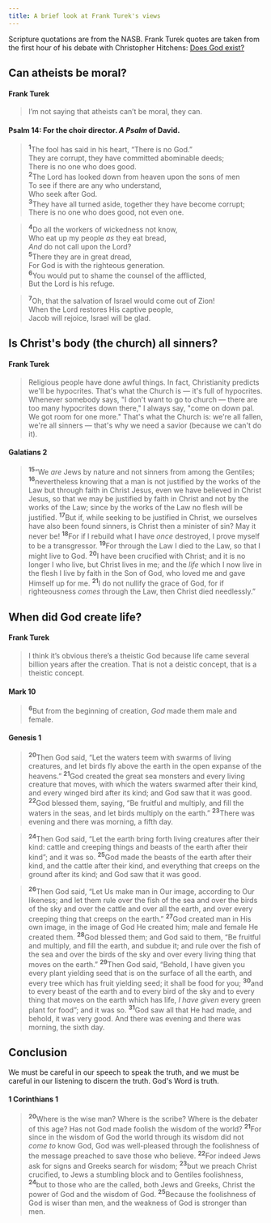 ```yaml
---
title: A brief look at Frank Turek's views
---
```


Scripture quotations are from the NASB. Frank Turek quotes are taken from the first hour of his debate with Christopher Hitchens: <a href="https://www.youtube.com/watch?v=S7WBEJJlYWU" rel="nofollow">Does God exist?</a>

## Can atheists be moral?

#### Frank Turek
> I’m not saying that atheists can’t be moral, they can.

#### Psalm 14: For the choir director. _A Psalm_ of David.
> <sup><b>1</b></sup>The fool has said in his heart, “There is no God.”  
> They are corrupt, they have committed abominable deeds;  
> There is no one who does good.  
> <sup><b>2</b></sup>The <span class="small-caps">Lord</span> has looked down from heaven upon the sons of men  
> To see if there are any who understand,  
> Who seek after God.  
> <sup><b>3</b></sup>They have all turned aside, together they have become corrupt;  
> There is no one who does good, not even one.

> <sup><b>4</b></sup>Do all the workers of wickedness not know,  
> Who eat up my people _as_ they eat bread,  
> _And_ do not call upon the Lord?  
> <sup><b>5</b></sup>There they are in great dread,  
> For God is with the righteous generation.  
> <sup><b>6</b></sup>You would put to shame the counsel of the afflicted,  
> But the <span class="small-caps">Lord</span> is his refuge.

> <sup><b>7</b></sup>Oh, that the salvation of Israel would come out of Zion!  
> When the <span class="small-caps">Lord</span> restores His captive people,  
> Jacob will rejoice, Israel will be glad.


## Is Christ's body (the church) all sinners?

#### Frank Turek
> Religious people have done awful things. In fact, Christianity predicts we'll be hypocrites. That's what the Church is — it's full of hypocrites. Whenever somebody says, "I don't want to go to church — there are too many hypocrites down there," I always say, "come on down pal. We got room for one more." That's what the Church is: we're all fallen, we're all sinners — that's why we need a savior (because we can't do it).


#### Galatians 2
> <sup><b>15</b></sup>“We _are_ Jews by nature and not sinners from among the Gentiles; <sup><b>16</b></sup>nevertheless knowing that a man is not justified by the works of the Law but through faith in Christ Jesus, even we have believed in Christ Jesus, so that we may be justified by faith in Christ and not by the works of the Law; since by the works of the Law no flesh will be justified. <sup><b>17</b></sup>But if, while seeking to be justified in Christ, we ourselves have also been found sinners, is Christ then a minister of sin? May it never be! <sup><b>18</b></sup>For if I rebuild what I have _once_ destroyed, I prove myself to be a transgressor. <sup><b>19</b></sup>For through the Law I died to the Law, so that I might live to God. <sup><b>20</b></sup>I have been crucified with Christ; and it is no longer I who live, but Christ lives in me; and the _life_ which I now live in the flesh I live by faith in the Son of God, who loved me and gave Himself up for me. <sup><b>21</b></sup>I do not nullify the grace of God, for if righteousness _comes_ through the Law, then Christ died needlessly.”


## When did God create life?

#### Frank Turek
> I think it’s obvious there’s a theistic God because life came several billion years after the creation. That is not a deistic concept, that is a theistic concept.

#### Mark 10
> <sup><b>6</b></sup>But from the beginning of creation, _God_ <span class="small-caps">made them male and female</span>.

#### Genesis 1
> <sup><b>20</b></sup>Then God said, “Let the waters teem with swarms of living creatures, and let birds fly above the earth in the open expanse of the heavens.” <sup><b>21</b></sup>God created the great sea monsters and every living creature that moves, with which the waters swarmed after their kind, and every winged bird after its kind; and God saw that it was good. <sup><b>22</b></sup>God blessed them, saying, “Be fruitful and multiply, and fill the waters in the seas, and let birds multiply on the earth.” <sup><b>23</b></sup>There was evening and there was morning, a fifth day.

> <sup><b>24</b></sup>Then God said, “Let the earth bring forth living creatures after their kind: cattle and creeping things and beasts of the earth after their kind”; and it was so. <sup><b>25</b></sup>God made the beasts of the earth after their kind, and the cattle after their kind, and everything that creeps on the ground after its kind; and God saw that it was good.

> <sup><b>26</b></sup>Then God said, “Let Us make man in Our image, according to Our likeness; and let them rule over the fish of the sea and over the birds of the sky and over the cattle and over all the earth, and over every creeping thing that creeps on the earth.” <sup><b>27</b></sup>God created man in His own image, in the image of God He created him; male and female He created them. <sup><b>28</b></sup>God blessed them; and God said to them, “Be fruitful and multiply, and fill the earth, and subdue it; and rule over the fish of the sea and over the birds of the sky and over every living thing that moves on the earth.” <sup><b>29</b></sup>Then God said, “Behold, I have given you every plant yielding seed that is on the surface of all the earth, and every tree which has fruit yielding seed; it shall be food for you; <sup><b>30</b></sup>and to every beast of the earth and to every bird of the sky and to every thing that moves on the earth which has life, _I have given_ every green plant for food”; and it was so. <sup><b>31</b></sup>God saw all that He had made, and behold, it was very good. And there was evening and there was morning, the sixth day.

## Conclusion

We must be careful in our speech to speak the truth, and we must be careful in our listening to discern the truth. God's Word is truth.

#### 1 Corinthians 1
> <sup><b>20</b></sup>Where is the wise man? Where is the scribe? Where is the debater of this age? Has not God made foolish the wisdom of the world? <sup><b>21</b></sup>For since in the wisdom of God the world through its wisdom did not _come to_ know God, God was well-pleased through the foolishness of the message preached to save those who believe. <sup><b>22</b></sup>For indeed Jews ask for signs and Greeks search for wisdom; <sup><b>23</b></sup>but we preach Christ crucified, to Jews a stumbling block and to Gentiles foolishness, <sup><b>24</b></sup>but to those who are the called, both Jews and Greeks, Christ the power of God and the wisdom of God. <sup><b>25</b></sup>Because the foolishness of God is wiser than men, and the weakness of God is stronger than men.